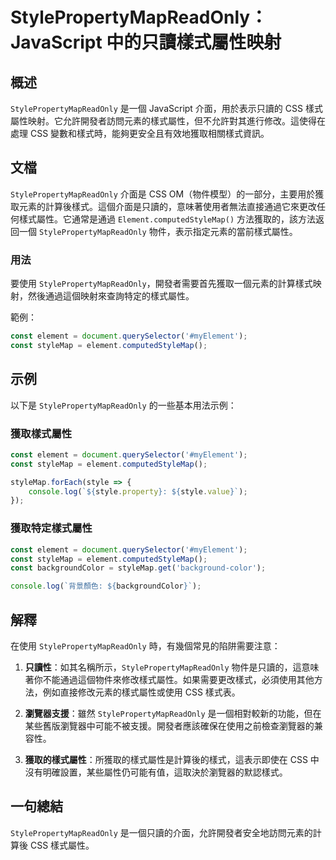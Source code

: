 <!--
Meta Description: # StylePropertyMapReadOnly：JavaScript 中的只讀樣式屬性映射 ## 概述 `StylePropertyMapReadOnly` 是一個 JavaScript 介面，用於表示只讀的 CSS 樣式屬性映射。它允許開發者訪問元素的樣式屬性，但不允許對其進行修改。這使得在...
Meta Keywords: stylepropertymapreadonly, element, const, css, javascript
-->

# StylePropertyMapReadOnly：JavaScript 中的只讀樣式屬性映射

## 概述
`StylePropertyMapReadOnly` 是一個 JavaScript 介面，用於表示只讀的 CSS 樣式屬性映射。它允許開發者訪問元素的樣式屬性，但不允許對其進行修改。這使得在處理 CSS 變數和樣式時，能夠更安全且有效地獲取相關樣式資訊。

## 文檔
`StylePropertyMapReadOnly` 介面是 CSS OM（物件模型）的一部分，主要用於獲取元素的計算後樣式。這個介面是只讀的，意味著使用者無法直接通過它來更改任何樣式屬性。它通常是通過 `Element.computedStyleMap()` 方法獲取的，該方法返回一個 `StylePropertyMapReadOnly` 物件，表示指定元素的當前樣式屬性。

### 用法
要使用 `StylePropertyMapReadOnly`，開發者需要首先獲取一個元素的計算樣式映射，然後通過這個映射來查詢特定的樣式屬性。

範例：
```javascript
const element = document.querySelector('#myElement');
const styleMap = element.computedStyleMap();
```

## 示例
以下是 `StylePropertyMapReadOnly` 的一些基本用法示例：

### 獲取樣式屬性
```javascript
const element = document.querySelector('#myElement');
const styleMap = element.computedStyleMap();

styleMap.forEach(style => {
    console.log(`${style.property}: ${style.value}`);
});
```

### 獲取特定樣式屬性
```javascript
const element = document.querySelector('#myElement');
const styleMap = element.computedStyleMap();
const backgroundColor = styleMap.get('background-color');

console.log(`背景顏色: ${backgroundColor}`);
```

## 解釋
在使用 `StylePropertyMapReadOnly` 時，有幾個常見的陷阱需要注意：

1. **只讀性**：如其名稱所示，`StylePropertyMapReadOnly` 物件是只讀的，這意味著你不能通過這個物件來修改樣式屬性。如果需要更改樣式，必須使用其他方法，例如直接修改元素的樣式屬性或使用 CSS 樣式表。

2. **瀏覽器支援**：雖然 `StylePropertyMapReadOnly` 是一個相對較新的功能，但在某些舊版瀏覽器中可能不被支援。開發者應該確保在使用之前檢查瀏覽器的兼容性。

3. **獲取的樣式屬性**：所獲取的樣式屬性是計算後的樣式，這表示即使在 CSS 中沒有明確設置，某些屬性仍可能有值，這取決於瀏覽器的默認樣式。

## 一句總結
`StylePropertyMapReadOnly` 是一個只讀的介面，允許開發者安全地訪問元素的計算後 CSS 樣式屬性。